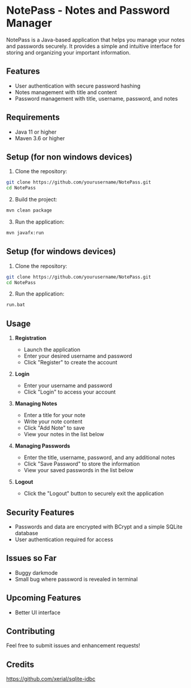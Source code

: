 # NotePass - Notes and Password Manager

NotePass is a Java-based application that helps you manage your notes and passwords securely. It provides a simple and intuitive interface for storing and organizing your important information.

## Features

- User authentication with secure password hashing
- Notes management with title and content
- Password management with title, username, password, and notes

## Requirements

- Java 11 or higher
- Maven 3.6 or higher

## Setup (for non windows devices)

1. Clone the repository:
```bash
git clone https://github.com/yourusername/NotePass.git
cd NotePass
```

2. Build the project:
```bash
mvn clean package
```

3. Run the application:
```bash
mvn javafx:run
```
## Setup (for windows devices)

1. Clone the repository:
```bash
git clone https://github.com/yourusername/NotePass.git
cd NotePass
```

2. Run the application:
```bash
run.bat
```

## Usage

1. **Registration**
   - Launch the application
   - Enter your desired username and password
   - Click "Register" to create the account

2. **Login**
   - Enter your username and password
   - Click "Login" to access your account

3. **Managing Notes**
   - Enter a title for your note
   - Write your note content
   - Click "Add Note" to save
   - View your notes in the list below

4. **Managing Passwords**
   - Enter the title, username, password, and any additional notes
   - Click "Save Password" to store the information
   - View your saved passwords in the list below

5. **Logout**
   - Click the "Logout" button to securely exit the application

## Security Features

- Passwords and data are encrypted with BCrypt and a simple SQLite database
- User authentication required for access

## Issues so Far
   - Buggy darkmode
   - Small bug where password is revealed in terminal

## Upcoming Features
   - Better UI interface 

## Contributing

Feel free to submit issues and enhancement requests! 

## Credits
https://github.com/xerial/sqlite-jdbc
